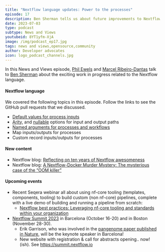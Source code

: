 ```yaml
---
title: "Nextflow language updates: Power to the processes"
episode: 17
description: Ben Sherman tells us about future improvements to Nextflow syntax for processes.
date: 2023-07-03
type: podcast
subtype: News and Views
youtubeid: 8YT1yfm-XjA
image: /img/podcast_ep17.jpg
tags: news and views,opensource,community
author: Developer advocates
icon: logo_podcast_channels.jpg
---
```


In this News and Views episode, [Phil Ewels](https://twitter.com/tallphil) and [Marcel Ribeiro-Dantas](https://twitter.com/mribeirodantas) talk to [Ben Sherman](https://github.com/bentsherman) about the exciting work in progress related to the Nextflow language.

<!-- end-archive-description -->

#### Nextflow language

We covered the following topics in this episode. Follow the links to see the GitHub pull requests that we discussed.

- [Default values for process inputs](https://github.com/nextflow-io/nextflow/pull/3687)
- [Arity](https://github.com/nextflow-io/nextflow/pull/3706), and [nullable](https://github.com/nextflow-io/nextflow/pull/2893) options for input and output paths
- [Named arguments for processes and workflows](https://github.com/nextflow-io/nextflow/pull/3712)
- Map inputs/outputs for processes
- Custom record inputs/outputs for processes

#### New content

- Nextflow blog: [Reflecting on ten years of Nextflow awesomeness](https://nextflow.io/blog/2023/reflecting-on-ten-years-of-nextflow-awesomeness.html)
- Nextflow blog: [A Nextflow-Docker Murder Mystery: The mysterious case of the “OOM killer”](https://nextflow.io/blog/2023/a-nextflow-docker-murder-mystery-the-mysterious-case-of-the-oom-killer.html)

#### Upcoming events

- Recent Seqera webinar all about using nf-core tooling (templates, components, tooling) to build custom (non nf-core) pipelines, complete with a live demo of building and running a pipeline from scratch:
  - [Nextflow best practices: Leveraging nf-core tooling and standards within your organization](https://seqera.io/webinar-nextflow-nf-core/?utm_campaign=Webinar%20nf-core%20standards%20June%202023&utm_source=podcast&utm_medium=social&utm_content=phil)
- [Nextflow Summit 2023](https://summit.nextflow.io/) in Barcelona (October 16-20) and in Boston (November 28-30).
  - Erik Garrison, who was involved in the [pangenome paper published in Nature](https://www.nature.com/articles/s41586-023-05896-x), will be the keynote speaker in Barcelona!
  - New website with registration & call for abstracts opening.. now! (ish). See <https://summit.nextflow.io>
